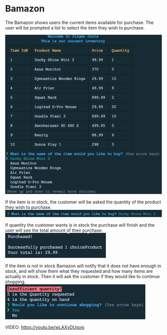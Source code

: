 # Bamazon

The Bamazon shows users the current items available for purchase. The user will be prompted a list to select the item they wish to purchase.

<img src="/images/ScreenShot1.png">

If the item is in stock, the customer will be asked the quantity of the product they wish to purchase.
<img src="/images/ScreenShot2.png">

If quantity the customer wants is in stock the purchase will finish and the user will see the total amount of their purchase.
<img src="/images/ScreenShot3.png">

If the item is not in stock Bamazon will notify that it does not have enough in stock, and will show them what they requested and how many items are actually in stock. Then it will ask the customer if they would like to continue shopping.
<img src="/images/ScreenShot4.png">

VIDEO:  https://youtu.be/wLAXvDUsois